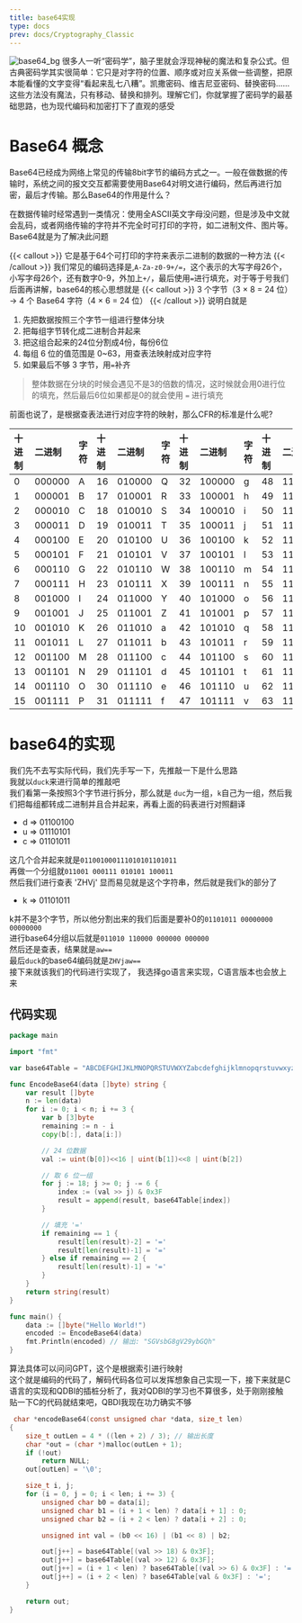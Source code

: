 ```yaml
---
title: base64实现
type: docs
prev: docs/Cryptography_Classic
---
```

![base64_bg](../../../base64_bg.png)
很多人一听“密码学”，脑子里就会浮现神秘的魔法和复杂公式。但古典密码学其实很简单：它只是对字符的位置、顺序或对应关系做一些调整，把原本能看懂的文字变得“看起来乱七八糟”。凯撒密码、维吉尼亚密码、替换密码……这些方法没有魔法，只有移动、替换和排列。理解它们，你就掌握了密码学的最基础思路，也为现代编码和加密打下了直观的感受

# Base64 概念
Base64已经成为网络上常见的传输8bit字节的编码方式之一。一般在做数据的传输时，系统之间的报文交互都需要使用Base64对明文进行编码，然后再进行加密，最后才传输。那么Base64的作用是什么？

在数据传输时经常遇到一类情况：使用全ASCII英文字母没问题，但是涉及中文就会乱码，或者网络传输的字符并不完全时可打印的字符，如二进制文件、图片等。Base64就是为了解决此问题

{{< callout >}}
它是基于64个可打印的字符来表示二进制的数据的一种方法
{{< /callout >}}
我们常见的编码选择是,`A-Za-z0-9+/=`，这个表示的大写字母26个，小写字母26个，还有数字0-9，外加上`+/`，最后使用`=`进行填充，对于等于号我们后面再讲解，base64的核心思想就是
{{< callout >}}
3 个字节（3 × 8 = 24 位） → 4 个 Base64 字符（4 × 6 = 24 位）
{{< /callout >}}
说明白就是
1. 先把数据按照三个字节一组进行整体分块
2. 把每组字节转化成二进制合并起来
3. 把这组合起来的24位分割成4份，每份6位
4. 每组 6 位的值范围是 0~63，用查表法映射成对应字符
5. 如果最后不够 3 字节，用`=`补齐
> 整体数据在分块的时候会遇见不是3的倍数的情况，这时候就会用0进行位的填充，然后最后6位如果都是0的就会使用 `=` 进行填充

前面也说了，是根据查表法进行对应字符的映射，那么CFR的标准是什么呢?

| 十进制 | 二进制    | 字符 | 十进制 | 二进制    | 字符 | 十进制 | 二进制    | 字符 | 十进制 | 二进制    | 字符 |
| :-- | :----- | :- | :-- | :----- | :- | :-- | :----- | :- | :-- | :----- | :- |
| 0   | 000000 | A  | 16  | 010000 | Q  | 32  | 100000 | g  | 48  | 110000 | w  |
| 1   | 000001 | B  | 17  | 010001 | R  | 33  | 100001 | h  | 49  | 110001 | x  |
| 2   | 000010 | C  | 18  | 010010 | S  | 34  | 100010 | i  | 50  | 110010 | y  |
| 3   | 000011 | D  | 19  | 010011 | T  | 35  | 100011 | j  | 51  | 110011 | z  |
| 4   | 000100 | E  | 20  | 010100 | U  | 36  | 100100 | k  | 52  | 110100 | 0  |
| 5   | 000101 | F  | 21  | 010101 | V  | 37  | 100101 | l  | 53  | 110101 | 1  |
| 6   | 000110 | G  | 22  | 010110 | W  | 38  | 100110 | m  | 54  | 110110 | 2  |
| 7   | 000111 | H  | 23  | 010111 | X  | 39  | 100111 | n  | 55  | 110111 | 3  |
| 8   | 001000 | I  | 24  | 011000 | Y  | 40  | 101000 | o  | 56  | 111000 | 4  |
| 9   | 001001 | J  | 25  | 011001 | Z  | 41  | 101001 | p  | 57  | 111001 | 5  |
| 10  | 001010 | K  | 26  | 011010 | a  | 42  | 101010 | q  | 58  | 111010 | 6  |
| 11  | 001011 | L  | 27  | 011011 | b  | 43  | 101011 | r  | 59  | 111011 | 7  |
| 12  | 001100 | M  | 28  | 011100 | c  | 44  | 101100 | s  | 60  | 111100 | 8  |
| 13  | 001101 | N  | 29  | 011101 | d  | 45  | 101101 | t  | 61  | 111101 | 9  |
| 14  | 001110 | O  | 30  | 011110 | e  | 46  | 101110 | u  | 62  | 111110 | +  |
| 15  | 001111 | P  | 31  | 011111 | f  | 47  | 101111 | v  | 63  | 111111 | /  |

# base64的实现
我们先不去写实际代码，我们先手写一下，先推敲一下是什么思路</br>
我就以`duck`来进行简单的推敲吧</br>
我们看第一条按照3个字节进行拆分，那么就是 `duc`为一组，`k`自己为一组，然后我们把每组都转成二进制并且合并起来，再看上面的码表进行对照翻译

- d => 01100100
- u => 01110101
- c => 01101011

这几个合并起来就是`011001000111010101101011`</br>
再做一个分组就`011001 000111 010101 100011`</br>
然后我们进行查表 'ZHVj' 显而易见就是这个字符串，然后就是我们k的部分了

- k => 01101011

k并不是3个字节，所以他分割出来的我们后面是要补0的`01101011 00000000 00000000`</br>
进行base64分组以后就是`011010 110000 000000 000000`</br>
然后还是查表，结果就是`aw==`</br>
最后`duck`的base64编码就是`ZHVjaw==`</br>
接下来就该我们的代码进行实现了， 我选择go语言来实现，C语言版本也会放上来
## 代码实现
```go
package main

import "fmt"

var base64Table = "ABCDEFGHIJKLMNOPQRSTUVWXYZabcdefghijklmnopqrstuvwxyz0123456789+/"

func EncodeBase64(data []byte) string {
	var result []byte
	n := len(data)
	for i := 0; i < n; i += 3 {
		var b [3]byte
		remaining := n - i
		copy(b[:], data[i:])

		// 24 位数据
		val := uint(b[0])<<16 | uint(b[1])<<8 | uint(b[2])

		// 取 6 位一组
		for j := 18; j >= 0; j -= 6 {
			index := (val >> j) & 0x3F
			result = append(result, base64Table[index])
		}

		// 填充 '='
		if remaining == 1 {
			result[len(result)-2] = '='
			result[len(result)-1] = '='
		} else if remaining == 2 {
			result[len(result)-1] = '='
		}
	}
	return string(result)
}

func main() {
	data := []byte("Hello World!")
	encoded := EncodeBase64(data)
	fmt.Println(encoded) // 输出: "SGVsbG8gV29ybGQh"
}
```
算法具体可以问问GPT，这个是根据索引进行映射</br>
这个就是编码的代码了，解码代码各位可以发挥想象自己实现一下，接下来就是C语言的实现和QDBI的插桩分析了，我对QDBI的学习也不算很多，处于刚刚接触
贴一下C的代码就结束吧，QBDI我现在功力确实不够
```C
 char *encodeBase64(const unsigned char *data, size_t len)
{
	size_t outLen = 4 * ((len + 2) / 3); // 输出长度
	char *out = (char *)malloc(outLen + 1);
	if (!out)
		return NULL;
	out[outLen] = '\0';

	size_t i, j;
	for (i = 0, j = 0; i < len; i += 3) {
		unsigned char b0 = data[i];
		unsigned char b1 = (i + 1 < len) ? data[i + 1] : 0;
		unsigned char b2 = (i + 2 < len) ? data[i + 2] : 0;

		unsigned int val = (b0 << 16) | (b1 << 8) | b2;

		out[j++] = base64Table[(val >> 18) & 0x3F];
		out[j++] = base64Table[(val >> 12) & 0x3F];
		out[j++] = (i + 1 < len) ? base64Table[(val >> 6) & 0x3F] : '=';
		out[j++] = (i + 2 < len) ? base64Table[val & 0x3F] : '=';
	}

	return out;
}
```

